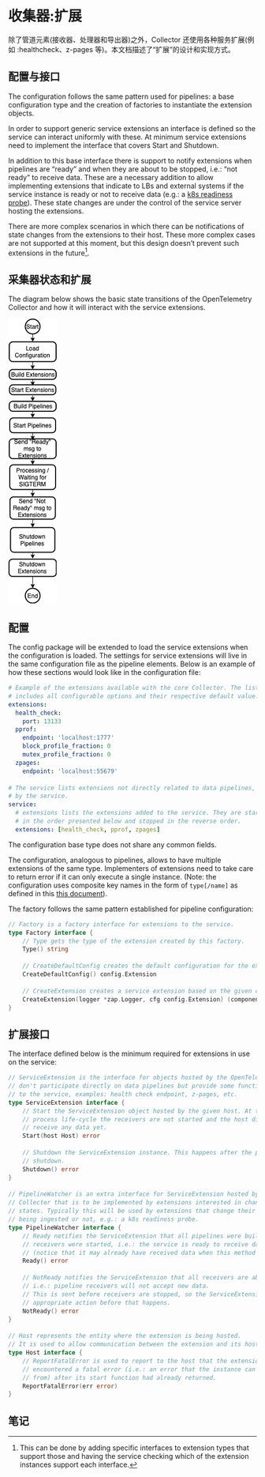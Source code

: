 # 收集器:扩展

除了管道元素(接收器、处理器和导出器)之外，Collector 还使用各种服务扩展(例如
:healthcheck、z-pages 等)。本文档描述了“扩展”的设计和实现方式。

## 配置与接口

The configuration follows the same pattern used for pipelines: a base
configuration type and the creation of factories to instantiate the extension
objects.

In order to support generic service extensions an interface is defined so the
service can interact uniformly with these. At minimum service extensions need to
implement the interface that covers Start and Shutdown.

In addition to this base interface there is support to notify extensions when
pipelines are “ready” and when they are about to be stopped, i.e.: “not ready”
to receive data. These are a necessary addition to allow implementing extensions
that indicate to LBs and external systems if the service instance is ready or
not to receive data (e.g.: a
[k8s readiness probe](https://kubernetes.io/docs/tasks/configure-pod-container/configure-liveness-readiness-probes/#define-readiness-probes)).
These state changes are under the control of the service server hosting the
extensions.

There are more complex scenarios in which there can be notifications of state
changes from the extensions to their host. These more complex cases are not
supported at this moment, but this design doesn’t prevent such extensions in the
future[^1].

## 采集器状态和扩展

The diagram below shows the basic state transitions of the OpenTelemetry
Collector and how it will interact with the service extensions.

![ServiceLifeCycle](images/design-service-lifecycle.png)

## 配置

The config package will be extended to load the service extensions when the
configuration is loaded. The settings for service extensions will live in the
same configuration file as the pipeline elements. Below is an example of how
these sections would look like in the configuration file:

```yaml
# Example of the extensions available with the core Collector. The list below
# includes all configurable options and their respective default value.
extensions:
  health_check:
    port: 13133
  pprof:
    endpoint: 'localhost:1777'
    block_profile_fraction: 0
    mutex_profile_fraction: 0
  zpages:
    endpoint: 'localhost:55679'

# The service lists extensions not directly related to data pipelines, but used
# by the service.
service:
  # extensions lists the extensions added to the service. They are started
  # in the order presented below and stopped in the reverse order.
  extensions: [health_check, pprof, zpages]
```

The configuration base type does not share any common fields.

The configuration, analogous to pipelines, allows to have multiple extensions of
the same type. Implementers of extensions need to take care to return error if
it can only execute a single instance. (Note: the configuration uses composite
key names in the form of `type[/name]` as defined in this
[this document](https://docs.google.com/document/d/1NeheFG7DmcUYo_h2vLtNRlia9x5wOJMlV4QKEK05FhQ/edit#)).

The factory follows the same pattern established for pipeline configuration:

```go
// Factory is a factory interface for extensions to the service.
type Factory interface {
    // Type gets the type of the extension created by this factory.
    Type() string

    // CreateDefaultConfig creates the default configuration for the extension.
    CreateDefaultConfig() config.Extension

    // CreateExtension creates a service extension based on the given config.
    CreateExtension(logger *zap.Logger, cfg config.Extension) (component.Extension, error)
}
```

## 扩展接口

The interface defined below is the minimum required for extensions in use on the
service:

```go
// ServiceExtension is the interface for objects hosted by the OpenTelemetry Collector that
// don't participate directly on data pipelines but provide some functionality
// to the service, examples: health check endpoint, z-pages, etc.
type ServiceExtension interface {
	// Start the ServiceExtension object hosted by the given host. At this point in the
	// process life-cycle the receivers are not started and the host did not
	// receive any data yet.
	Start(host Host) error

	// Shutdown the ServiceExtension instance. This happens after the pipelines were
	// shutdown.
	Shutdown() error
}

// PipelineWatcher is an extra interface for ServiceExtension hosted by the OpenTelemetry
// Collector that is to be implemented by extensions interested in changes to pipeline
// states. Typically this will be used by extensions that change their behavior if data is
// being ingested or not, e.g.: a k8s readiness probe.
type PipelineWatcher interface {
	// Ready notifies the ServiceExtension that all pipelines were built and the
	// receivers were started, i.e.: the service is ready to receive data
	// (notice that it may already have received data when this method is called).
	Ready() error

	// NotReady notifies the ServiceExtension that all receivers are about to be stopped,
	// i.e.: pipeline receivers will not accept new data.
	// This is sent before receivers are stopped, so the ServiceExtension can take any
	// appropriate action before that happens.
	NotReady() error
}

// Host represents the entity where the extension is being hosted.
// It is used to allow communication between the extension and its host.
type Host interface {
	// ReportFatalError is used to report to the host that the extension
	// encountered a fatal error (i.e.: an error that the instance can't recover
	// from) after its start function had already returned.
	ReportFatalError(err error)
}
```

## 笔记

[^1]:
    This can be done by adding specific interfaces to extension types that
    support those and having the service checking which of the extension
    instances support each interface.
